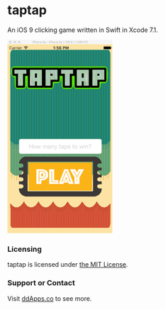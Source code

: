 # taptap
An iOS 9 clicking game written in Swift in Xcode 7.1.

![](https://github.com/duliodenis/taptap/blob/master/art/taptap.gif)


### Licensing
taptap is licensed under [the MIT License](https://github.com/duliodenis/taptap/blob/master/LICENSE).

### Support or Contact
Visit [ddApps.co](http://ddapps.co) to see more.